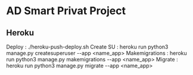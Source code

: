 # AD Smart Privat Project

## Heroku
Deploy          : ./heroku-push-deploy.sh
Create SU       : heroku run python3 manage.py createsuperuser --app <name_app>
Makemigrations  : heroku run python3 manage.py makemigrations --app <name_app>
Migrate         : heroku run python3 manage.py migrate --app <name_app>